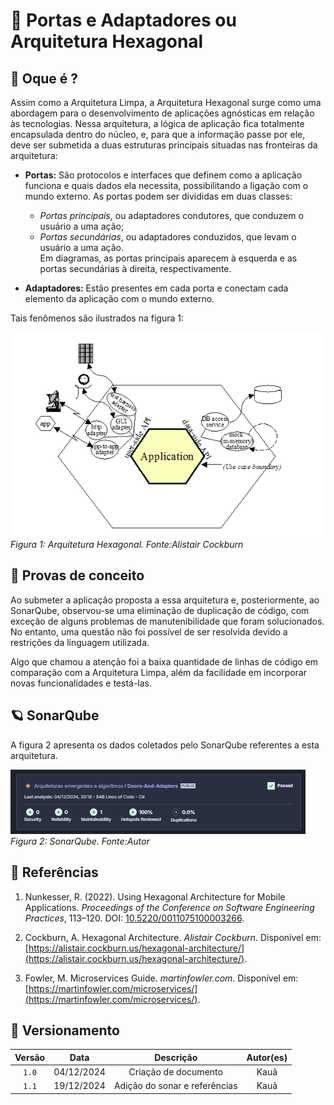 # 🚪 Portas e Adaptadores ou Arquitetura Hexagonal

## 🔎 Oque é ?
Assim como a Arquitetura Limpa, a Arquitetura Hexagonal surge como uma abordagem para o desenvolvimento de aplicações agnósticas em relação às tecnologias. Nessa arquitetura, a lógica de aplicação fica totalmente encapsulada dentro do núcleo, e, para que a informação passe por ele, deve ser submetida a duas estruturas principais situadas nas fronteiras da arquitetura:

- **Portas:** São protocolos e interfaces que definem como a aplicação funciona e quais dados ela necessita, possibilitando a ligação com o mundo externo. As portas podem ser divididas em duas classes: 
  - *Portas principais*, ou adaptadores condutores, que conduzem o usuário a uma ação;
  - *Portas secundárias*, ou adaptadores conduzidos, que levam o usuário a uma ação.  
  Em diagramas, as portas principais aparecem à esquerda e as portas secundárias à direita, respectivamente.

- **Adaptadores:** Estão presentes em cada porta e conectam cada elemento da aplicação com o mundo externo.

Tais fenômenos são ilustrados na figura 1:

![Arquitetura Hexagonal](img/portas.png)  
*Figura 1: Arquitetura Hexagonal. Fonte:Alistair Cockburn*  

## 📎 Provas de conceito

Ao submeter a aplicação proposta a essa arquitetura e, posteriormente, ao SonarQube, observou-se uma eliminação de duplicação de código, com exceção de alguns problemas de manutenibilidade que foram solucionados. No entanto, uma questão não foi possível de ser resolvida devido a restrições da linguagem utilizada.

Algo que chamou a atenção foi a baixa quantidade de linhas de código em comparação com a Arquitetura Limpa, além da facilidade em incorporar novas funcionalidades e testá-las.

## 🪐 SonarQube
A figura 2 apresenta os dados coletados pelo SonarQube referentes a esta arquitetura.

![Arquitetura Hexagonal](img/SonarDaA.PNG)  
*Figura 2: SonarQube. Fonte:Autor*  

## 📖 Referências

1. Nunkesser, R. (2022). Using Hexagonal Architecture for Mobile Applications. *Proceedings of the Conference on Software Engineering Practices*, 113–120. DOI: [10.5220/0011075100003266](https://doi.org/10.5220/0011075100003266).

2. Cockburn, A. Hexagonal Architecture. *Alistair Cockburn*. Disponível em: [https://alistair.cockburn.us/hexagonal-architecture/](https://alistair.cockburn.us/hexagonal-architecture/).

3. Fowler, M. Microservices Guide. *martinfowler.com*. Disponível em: [https://martinfowler.com/microservices/](https://martinfowler.com/microservices/).

## 📅 Versionamento

| Versão |    Data    |         Descrição          |  Autor(es)  |
| :----: | :--------: | :------------------------: | :---------: |
| `1.0`  | 04/12/2024 | Criação de documento | Kauã |
| `1.1`  | 19/12/2024 | Adição do sonar e referências | Kauã |
